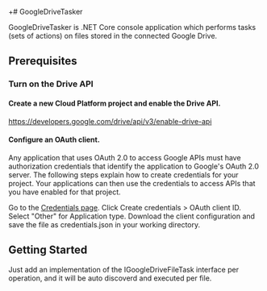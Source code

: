 +# GoogleDriveTasker

GoogleDriveTasker is .NET Core console application which performs tasks (sets of actions) on files stored in the connected Google Drive.

## Prerequisites

### Turn on the Drive API

#### Create a new Cloud Platform project and enable the Drive API.
https://developers.google.com/drive/api/v3/enable-drive-api

#### Configure an OAuth client.

Any application that uses OAuth 2.0 to access Google APIs must have authorization credentials that identify the application to Google's OAuth 2.0 server.
The following steps explain how to create credentials for your project. Your applications can then use the credentials to access APIs that you have enabled for that project.

Go to the [Credentials page](https://console.developers.google.com/apis/credentials).
Click Create credentials > OAuth client ID.
Select "Other" for Application type.
Download the client configuration and save the file as credentials.json in your working directory.

## Getting Started

Just add an implementation of the IGoogleDriveFileTask interface per operation, and it will be auto discoverd and executed per file.
